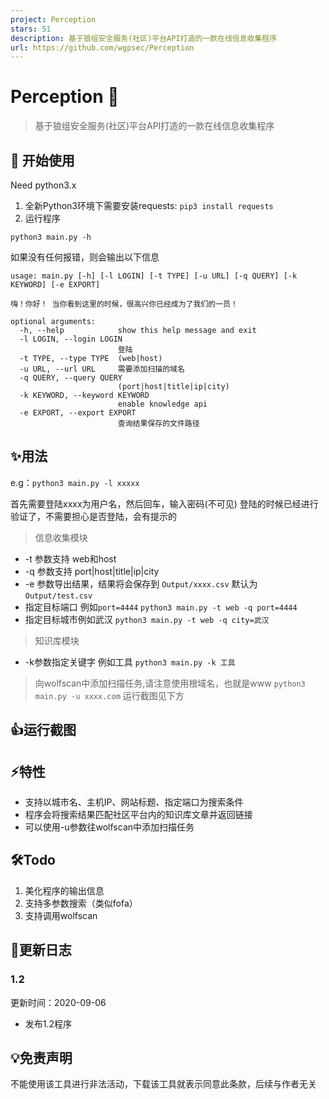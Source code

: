 ```yaml
---
project: Perception
stars: 51
description: 基于狼组安全服务(社区)平台API打造的一款在线信息收集程序
url: https://github.com/wgpsec/Perception
---
```


Perception 🚀
=============

> 基于狼组安全服务(社区)平台API打造的一款在线信息收集程序

🚀 开始使用
-------

Need python3.x

1.  全新Python3环境下需要安装requests: `pip3 install requests`
2.  运行程序

```
python3 main.py -h 
```

如果没有任何报错，则会输出以下信息

```
usage: main.py [-h] [-l LOGIN] [-t TYPE] [-u URL] [-q QUERY] [-k KEYWORD] [-e EXPORT]

嗨！你好！ 当你看到这里的时候，很高兴你已经成为了我们的一员！

optional arguments:
  -h, --help            show this help message and exit
  -l LOGIN, --login LOGIN
                        登陆
  -t TYPE, --type TYPE  (web|host)
  -u URL, --url URL     需要添加扫描的域名
  -q QUERY, --query QUERY
                        (port|host|title|ip|city)
  -k KEYWORD, --keyword KEYWORD
                        enable knowledge api
  -e EXPORT, --export EXPORT
                        查询结果保存的文件路径
```

✨用法
---

e.g：`python3 main.py -l xxxxx`

首先需要登陆xxxx为用户名，然后回车，输入密码(不可见) 登陆的时候已经进行验证了，不需要担心是否登陆，会有提示的

> 信息收集模块

-   \-t 参数支持 web和host
-   \-q 参数支持 port|host|title|ip|city
-   \-e 参数导出结果，结果将会保存到 `Output/xxxx.csv` 默认为 `Output/test.csv`
-   指定目标端口 例如`port=4444` `python3 main.py -t web -q port=4444`
-   指定目标城市例如武汉 `python3 main.py -t web -q city=武汉`

> 知识库模块

-   \-k参数指定关键字 例如工具 `python3 main.py -k 工具`

> 向wolfscan中添加扫描任务,请注意使用根域名，也就是www `python3 main.py -u xxxx.com` 运行截图见下方

👍运行截图
------

⚡️特性
----

-   支持以城市名、主机IP、网站标题、指定端口为搜索条件
-   程序会将搜索结果匹配社区平台内的知识库文章并返回链接
-   可以使用-u参数往wolfscan中添加扫描任务

🛠Todo
------

1.  美化程序的输出信息
2.  支持多参数搜索（类似fofa）
3.  支持调用wolfscan

📝更新日志
------

### 1.2

更新时间：2020-09-06

-   发布1.2程序

💡免责声明
------

不能使用该工具进行非法活动，下载该工具就表示同意此条款，后续与作者无关
